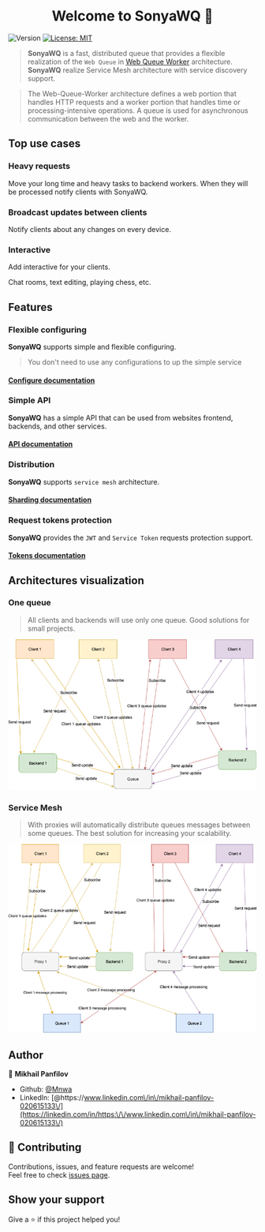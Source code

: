 <h1 align="center">Welcome to SonyaWQ 👋</h1>
<p>
  <img alt="Version" src="https://img.shields.io/badge/version-0.3-blue.svg?cacheSeconds=2592000" />
  <a href="#" target="_blank">
    <img alt="License: MIT" src="https://img.shields.io/badge/License-MIT-yellow.svg" />
  </a>
</p>

> **SonyaWQ** is a fast, distributed queue that provides a flexible realization of the `Web Queue` in [Web Queue Worker](https://principles.green/principles/applied/web-queue-worker/) architecture.
> **SonyaWQ** realize Service Mesh architecture with service discovery support.

> The Web-Queue-Worker architecture defines a web portion that handles HTTP requests and a worker portion that handles time or processing-intensive operations. A queue is used for asynchronous communication between the web and the worker.

## Top use cases
### Heavy requests
Move your long time and heavy tasks to backend workers.
When they will be processed notify clients with SonyaWQ.

### Broadcast updates between clients
Notify clients about any changes on every device.

### Interactive
Add interactive for your clients. 

Chat rooms, text editing, playing chess, etc.

## Features
### Flexible configuring
**SonyaWQ** supports simple and flexible configuring.
> You don't need to use any configurations to up the simple service

#### [Configure documentation](./documentation/configure.md)

### Simple API
**SonyaWQ** has a simple API that can be used from websites frontend, backends, and other services.

#### [API documentation](./documentation/api.md)

### Distribution
**SonyaWQ** supports `service mesh` architecture.

#### [Sharding documentation](./documentation/sharding.md)

### Request tokens protection
**SonyaWQ** provides the `JWT` and `Service Token` requests protection support.
#### [Tokens documentation](./documentation/secure.md)

## Architectures visualization

### One queue
> All clients and backends will use only one queue.
> Good solutions for small projects.

![Queue only schema](./documentation/sharding/queue_only.png)

### Service Mesh
> With proxies will automatically distribute queues messages between some queues. 
> The best solution for increasing your scalability.

![Queue only schema](./documentation/sharding/service_mesh.png)

## Author

👤 **Mikhail Panfilov**

* Github: [@Mnwa](https://github.com/Mnwa)
* LinkedIn: [@https:\/\/www.linkedin.com\/in\/mikhail-panfilov-020615133\/](https://linkedin.com/in/https:\/\/www.linkedin.com\/in\/mikhail-panfilov-020615133\/)

## 🤝 Contributing

Contributions, issues, and feature requests are welcome!<br />Feel free to check [issues page](https://github.com/Mnwa/sonya/issues).

## Show your support

Give a ⭐️ if this project helped you!